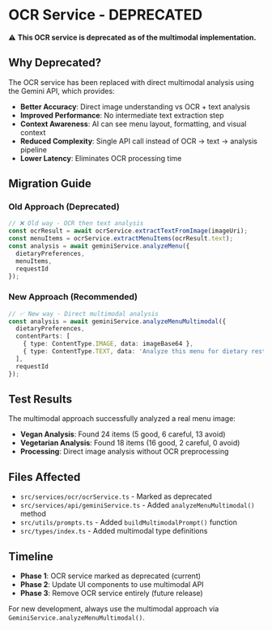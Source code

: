# OCR Service - DEPRECATED

⚠️ **This OCR service is deprecated as of the multimodal implementation.**

## Why Deprecated?

The OCR service has been replaced with direct multimodal analysis using the Gemini API, which provides:

- **Better Accuracy**: Direct image understanding vs OCR + text analysis
- **Improved Performance**: No intermediate text extraction step
- **Context Awareness**: AI can see menu layout, formatting, and visual context
- **Reduced Complexity**: Single API call instead of OCR → text → analysis pipeline
- **Lower Latency**: Eliminates OCR processing time

## Migration Guide

### Old Approach (Deprecated)
```typescript
// ❌ Old way - OCR then text analysis
const ocrResult = await ocrService.extractTextFromImage(imageUri);
const menuItems = ocrService.extractMenuItems(ocrResult.text);
const analysis = await geminiService.analyzeMenu({
  dietaryPreferences,
  menuItems,
  requestId
});
```

### New Approach (Recommended)
```typescript
// ✅ New way - Direct multimodal analysis
const analysis = await geminiService.analyzeMenuMultimodal({
  dietaryPreferences,
  contentParts: [
    { type: ContentType.IMAGE, data: imageBase64 },
    { type: ContentType.TEXT, data: 'Analyze this menu for dietary restrictions' }
  ],
  requestId
});
```

## Test Results

The multimodal approach successfully analyzed a real menu image:
- **Vegan Analysis**: Found 24 items (5 good, 6 careful, 13 avoid)
- **Vegetarian Analysis**: Found 18 items (16 good, 2 careful, 0 avoid)
- **Processing**: Direct image analysis without OCR preprocessing

## Files Affected

- `src/services/ocr/ocrService.ts` - Marked as deprecated
- `src/services/api/geminiService.ts` - Added `analyzeMenuMultimodal()` method
- `src/utils/prompts.ts` - Added `buildMultimodalPrompt()` function
- `src/types/index.ts` - Added multimodal type definitions

## Timeline

- **Phase 1**: OCR service marked as deprecated (current)
- **Phase 2**: Update UI components to use multimodal API
- **Phase 3**: Remove OCR service entirely (future release)

For new development, always use the multimodal approach via `GeminiService.analyzeMenuMultimodal()`.